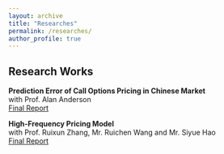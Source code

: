 ```yaml
---
layout: archive
title: "Researches"
permalink: /researches/
author_profile: true
---
```


## Research Works

<b>Prediction Error of Call Options Pricing in Chinese Market</b><br>
with Prof. Alan Anderson<br>
[Final Report](https://iceleafzzz.github.io/files/report_Alan.pdf) &nbsp;&nbsp;&nbsp;&nbsp;

<b>High-Frequency Pricing Model</b><br>
with Prof. Ruixun Zhang, Mr. Ruichen Wang and Mr. Siyue Hao<br>
[Final Report](https://iceleafzzz.github.io/files/report_zrx.pdf) &nbsp;&nbsp;&nbsp;&nbsp;
